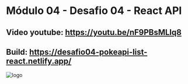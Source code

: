 # Módulo 04 - Desafio 04 - React API
## Video youtube: https://youtu.be/nF9PBsMLlq8
## Build: https://desafio04-pokeapi-list-react.netlify.app/
![logo](https://user-images.githubusercontent.com/59831642/226807881-2f59fa48-d599-4c45-ae17-3805ee619899.PNG)
